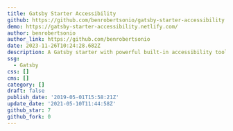 ```yaml
---
title: Gatsby Starter Accessibility
github: https://github.com/benrobertsonio/gatsby-starter-accessibility
demo: https://gatsby-starter-accessibility.netlify.com/
author: benrobertsonio
author_link: https://github.com/benrobertsonio
date: 2023-11-26T10:24:28.682Z
description: A Gatsby starter with powerful built-in accessibility tools.
ssg:
  - Gatsby
css: []
cms: []
category: []
draft: false
publish_date: '2019-05-01T15:58:21Z'
update_date: '2021-05-10T11:44:58Z'
github_star: 7
github_fork: 0
---
```

